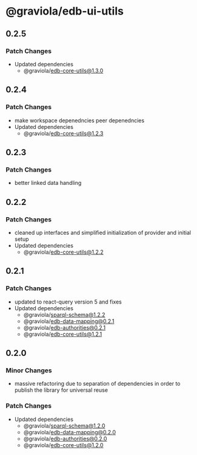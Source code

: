 # @graviola/edb-ui-utils

## 0.2.5

### Patch Changes

- Updated dependencies
  - @graviola/edb-core-utils@1.3.0

## 0.2.4

### Patch Changes

- make workspace depenedncies peer depenedncies
- Updated dependencies
  - @graviola/edb-core-utils@1.2.3

## 0.2.3

### Patch Changes

- better linked data handling

## 0.2.2

### Patch Changes

- cleaned up interfaces and simplified initialization of provider and initial setup
- Updated dependencies
  - @graviola/edb-core-utils@1.2.2

## 0.2.1

### Patch Changes

- updated to react-query version 5 and fixes
- Updated dependencies
  - @graviola/sparql-schema@1.2.2
  - @graviola/edb-data-mapping@0.2.1
  - @graviola/edb-authorities@0.2.1
  - @graviola/edb-core-utils@1.2.1

## 0.2.0

### Minor Changes

- massive refactoring due to separation of dependencies in order to publish the library for universal reuse

### Patch Changes

- Updated dependencies
  - @graviola/sparql-schema@1.2.0
  - @graviola/edb-data-mapping@0.2.0
  - @graviola/edb-authorities@0.2.0
  - @graviola/edb-core-utils@1.2.0
